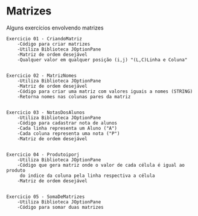 # Matrizes
Alguns exercícios envolvendo matrizes


	Exercicio 01 - CriandoMatriz
		-Código para criar matrizes
		-Utiliza Biblioteca JOptionPane
		-Matriz de ordem desejável
		-Qualquer valor em qualquer posição (i,j) "(L,C)Linha e Coluna"
	 

	Exercicio 02 - MatrizNomes 
		-Utiliza Biblioteca JOptionPane
		-Matriz de ordem desejável
		-Código para criar uma matriz com valores iguais a nomes (STRING)
		-Retorna nomes nas colunas pares da matriz


	Exercicio 03 - NotasDosAlunos
		-Utiliza Biblioteca JOptionPane
		-Código para cadastrar nota de alunos
		-Cada linha representa um Aluno ("A")
		-Cada coluna representa uma nota ("P")
		-Matriz de ordem desejável


	Exercicio 04 - Produtoiporj
		-Utiliza Biblioteca JOptionPane
		-Código que gera matriz onde o valor de cada célula é igual ao produto
		 do indice da coluna pela linha respectiva a célula
		-Matriz de ordem desejável
		

	Exercicio 05 - SomaDeMatrizes
		-Utiliza Biblioteca JOptionPane
		-Código para somar duas matrizes
